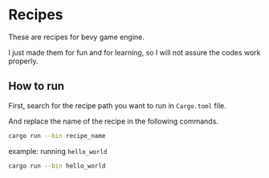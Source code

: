 # Recipes

These are recipes for bevy game engine.

I just made them for fun and for learning, so I will not assure the codes work properly.

## How to run

First, search for the recipe path you want to run in `Cargo.toml` file.

And replace the name of the recipe in the following commands.

```sh
cargo run --bin recipe_name
```

example: running `hello_world`

```sh
cargo run --bin hello_world
```
